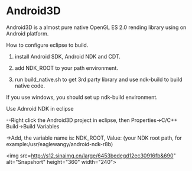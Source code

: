 Android3D
=========

Android3D is a almost pure native OpenGL ES 2.0 rending library using on Android platform.

How to configure eclipse to build.

1. install Android SDK, Android NDK and CDT.

2. add NDK_ROOT to your path environment.

3. run build_native.sh to get 3rd party library and use ndk-build to build native code.

If you use windows, you should set up ndk-build environment.


Use Adnroid NDK in eclipse

--Right click the Android3D project in eclipse, then Properties->C/C++ Build->Build Variables

 ->Add, the variable name is: NDK_ROOT, Value: (your NDK root path, for example:/usr/eaglewangy/android-ndk-r8b)
 
 <img src=http://s12.sinaimg.cn/large/6453bedegd12ec30916fb&690" alt="Snapshort" height="360" width="240">
 
